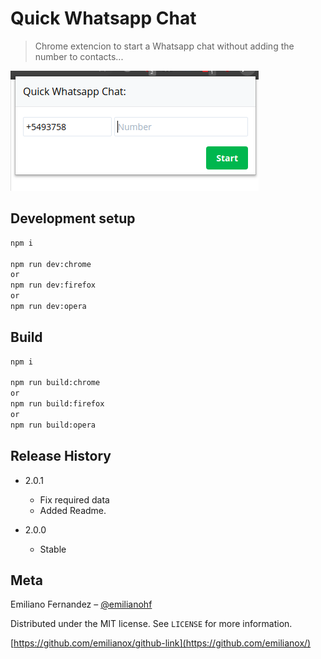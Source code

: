# Quick Whatsapp Chat
> Chrome extencion to start a Whatsapp chat without adding the number to contacts...


![](source/assets/screenshoot.png)


## Development setup

```sh
npm i

npm run dev:chrome
or
npm run dev:firefox
or
npm run dev:opera
```
## Build
```sh
npm i

npm run build:chrome
or
npm run build:firefox
or
npm run build:opera

```


## Release History
* 2.0.1
    * Fix required data
    * Added Readme.

* 2.0.0
    * Stable

## Meta

Emiliano Fernandez – [@emilianohf](https://twitter.com/emilianohf)

Distributed under the MIT license. See ``LICENSE`` for more information.

[https://github.com/emilianox/github-link](https://github.com/emilianox/)
